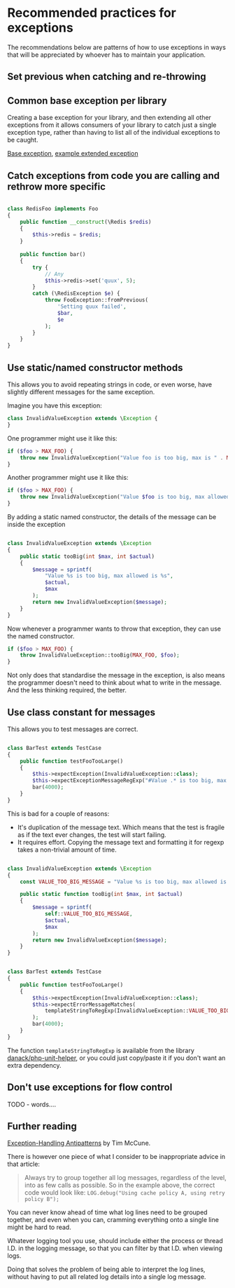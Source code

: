 
# Recommended practices for exceptions 

The recommendations below are patterns of how to use exceptions in ways that will be appreciated by whoever has to maintain your application.  

## Set previous when catching and re-throwing



## Common base exception per library

Creating a base exception for your library, and then extending all other exceptions from it allows consumers of your library to catch just a single exception type, rather than having to list all of the individual exceptions to be caught.

[Base exception](https://github.com/Danack/Params/blob/7c2ffd076ba8ba924df617ccd92fd62e4a28099f/lib/Params/Exception/ParamsException.php#L10), [example extended exception](https://github.com/Danack/Params/blob/7c2ffd076ba8ba924df617ccd92fd62e4a28099f/lib/Params/Exception/LogicException.php#L11)


## Catch exceptions from code you are calling and rethrow more specific

```php

class RedisFoo implements Foo
{
    public function __construct(\Redis $redis)
    {
        $this->redis = $redis;
    }
    
    public function bar()
    {
        try {
            // Any 
            $this->redis->set('quux', 5);
        }
        catch (\RedisException $e) {
            throw FooException::fromPrevious(
                'Setting quux failed',
                $bar,
                $e
            );
        }
    }   
}
```

## Use static/named constructor methods

This allows you to avoid repeating strings in code, or even worse, have slightly different messages for the same exception.

Imagine you have this exception:

```php
class InvalidValueException extends \Exception {
}
```

One programmer might use it like this:

```php
if ($foo > MAX_FOO) { 
    throw new InvalidValueException("Value foo is too big, max is " . MAX_FOO . " but got " . $foo);
}
```

Another programmer might use it like this:
```php
if ($foo > MAX_FOO) { 
    throw new InvalidValueException("Value $foo is too big, max allowed " . MAX_FOO);
}
```

By adding a static named constructor, the details of the message can be inside the exception 

```php

class InvalidValueException extends \Exception
{
    public static tooBig(int $max, int $actual)
    {
        $message = sprintf(
            "Value %s is too big, max allowed is %s",
            $actual,
            $max
        );
        return new InvalidValueException($message);
    }
}

```

Now whenever a programmer wants to throw that exception, they can use the named constructor.

```php
if ($foo > MAX_FOO) {
    throw InvalidValueException::tooBig(MAX_FOO, $foo);
}
```

Not only does that standardise the message in the exception, is also means the programmer doesn't need to think about what to write in the message. And the less thinking required, the better.


## Use class constant for messages

This allows you to test messages are correct.


```php

class BarTest extends TestCase
{
    public function testFooTooLarge()
    {
        $this->expectException(InvalidValueException::class);
        $this->expectExceptionMessageRegExp("#Value .* is too big, max allowed is .*#");
        bar(4000);
    }
} 
```

This is bad for a couple of reasons:

* It's duplication of the message text. Which means that the test is fragile as if the text ever changes, the test will start failing.
* It requires effort. Copying the message text and formatting it for regexp takes a non-trivial amount of time.


```php

class InvalidValueException extends \Exception
{
    const VALUE_TOO_BIG_MESSAGE = "Value %s is too big, max allowed is %s";

    public static function tooBig(int $max, int $actual)
    {
        $message = sprintf(
            self::VALUE_TOO_BIG_MESSAGE,
            $actual,
            $max
        );
        return new InvalidValueException($message);
    }
}


class BarTest extends TestCase
{
    public function testFooTooLarge()
    {
        $this->expectException(InvalidValueException::class);
        $this->expectErrorMessageMatches(
            templateStringToRegExp(InvalidValueException::VALUE_TOO_BIG_MESSAGE)
        );
        bar(4000);
    }
} 

```

The function `templateStringToRegExp` is available from the library [danack/php-unit-helper](https://packagist.org/packages/danack/php-unit-helper), or you could just copy/paste it if you don't want an extra dependency.



## Don't use exceptions for flow control

TODO - words....

## Further reading

[Exception-Handling Antipatterns](/java_exception_antipatterns) by Tim McCune.

There is however one piece of what I consider to be inappropriate advice in that article:

> Always try to group together all log messages, regardless of the level, into 
> as few calls as possible. So in the example above, the correct code would look like:
> `LOG.debug("Using cache policy A, using retry policy B");`

You can never know ahead of time what log lines need to be grouped together, and even when you can, cramming everything onto a single line might be hard to read.

Whatever logging tool you use, should include either the process or thread I.D. in the logging message, so that you can filter by that I.D. when viewing logs. 

Doing that solves the problem of being able to interpret the log lines, without having to put all related log details into a single log message.









